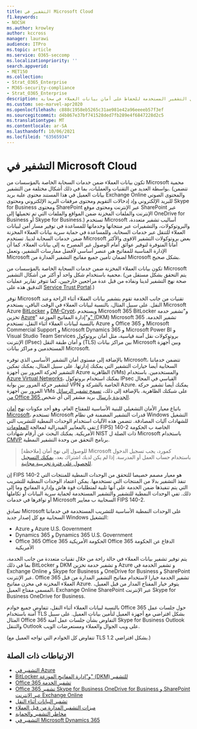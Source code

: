 ```yaml
---
title: التشفير في Microsoft Cloud
f1.keywords:
- NOCSH
ms.author: krowley
author: kccross
manager: laurawi
audience: ITPro
ms.topic: article
ms.service: O365-seccomp
ms.localizationpriority: ''
search.appverid:
- MET150
ms.collection:
- Strat_O365_Enterprise
- M365-security-compliance
- Strat_O365_Enterprise
description: في هذه المقالة، اقرأ نظرة عامة حول مختلف أشكال التشفير المستخدمة للحفاظ على أمان بيانات العملاء في سحابة Microsoft.
ms.custom: seo-marvel-apr2020
ms.openlocfilehash: c888c1958eb5265c31ae981e42a96eeeeb57f3ef
ms.sourcegitcommit: d4b867e37bf741528ded7fb289e4f6847228d2c5
ms.translationtype: MT
ms.contentlocale: ar-SA
ms.lasthandoff: 10/06/2021
ms.locfileid: "63565934"
---
```

# <a name="encryption-in-the-microsoft-cloud"></a>التشفير في Microsoft Cloud

تكون بيانات العملاء ضمن خدمات السحابة الخاصة بالمؤسسات من Microsoft محمية بواسطة العديد من التقنيات والعمليات، بما في ذلك أشكال مختلفة من التشفير. (تتضمن بيانات العميل في هذا المستند محتوى علبة بريد Exchange Online والمحتوى الصوتي للبريد الإلكتروني وإد إدخالات التقويم ومحتوى مرفقات البريد الإلكتروني ومحتوى Skype for Business ومحتوى SharePoint عبر الإنترنت ومحتوى موقع SharePoint عبر الإنترنت والملفات المخزنة ضمن المواقع والملفات التي تم تحميلها إلى OneDrive for Business  أو Skype for Business.) تستخدم Microsoft أساليب تشفير متعددة، والبروتوكولات، والتشفيرات عبر منتجاتها وخدماتها للمساعدة في توفير مسار آمن لبيانات العملاء للتنقل عبر خدمات السحابة، وللمساعدة في حماية سرية بيانات العملاء المخزنة ضمن خدمات السحابة لدينا. تستخدم Microsoft بعض بروتوكولات التشفير الاقوى والأكثر أمانا المتوفرة لتوفير عوائق أمام الوصول غير المصرح به إلى بيانات العملاء. كما أن الإدارة المناسبة للمفاتيح هي عنصر أساسي لأفضل ممارسات التشفير، وتعمل Microsoft لضمان تأمين جميع مفاتيح التشفير المدارة من Microsoft بشكل صحيح.

تكون بيانات العملاء المخزنة ضمن خدمات السحابة الخاصة بالمؤسسات من Microsoft محمية باستخدام شكل واحد أو أكثر من أشكال التشفير. (يتم التحقق بشكل مستقل من صحة نهج التشفير لدينا ونفاذه من قبل عدة مراجعين خارجيين، كما تتوفر تقارير عمليات التدقيق هذه على [Service Trust Portal](https://aka.ms/stp).)

توفر Microsoft تقنيات من جانب الخدمة تقوم بتشفير بيانات العملاء أثناء الراحة وعند النقل. على سبيل المثال، بالنسبة لبيانات العملاء في الوقت الباقي، يستخدم Microsoft Azure [BitLocker](/windows/device-security/bitlocker/bitlocker-overview) و [DM-Crypt](https://en.wikipedia.org/wiki/Dm-crypt)، ويستخدم Microsoft 365 BitLocker و"تشفير خدمة تخزين [Azure](/azure/)" و"إدارة المفاتيح الموزعة[" (](./exchange-online-secures-email-secrets.md)DKM) Microsoft 365 تشفير الخدمة. بالنسبة لبيانات العملاء أثناء النقل، تستخدم Azure و Office 365 و Microsoft Commercial Support و Microsoft Dynamics 365 و Microsoft Power BI و Visual Studio Team Services بروتوكولات نقل آمنة قياسية، مثل أمان بروتوكول الإنترنت (IPsec) و أمان طبقة النقل (TLS) بين مراكز بيانات Microsoft وبين أجهزة المستخدمين و مراكز بيانات Microsoft.

بالإضافة إلى مستوى أمان التشفير الأساسي الذي توفره Microsoft، تتضمن خدماتنا السحابية أيضا خيارات التشفير التي يمكنك إدارتها. على سبيل المثال، يمكنك تمكين التشفير لحركة المرور بين أجهزة Azure الظاهرية (VMs) والمستخدمين. باستخدام [Azure Virtual Networks](https://azure.microsoft.com/services/virtual-network/)، يمكنك استخدام بروتوكول IPsec القياسي في المجال لتشفير حركة المرور بين بوابة VPN الخاصة بالشركة و Azure. يمكنك أيضا تشفير حركة المرور بين أجهزة VMs على شبكتك الظاهرية. بالإضافة إلى ذلك، [تسمح تشفير الرسائل من Office 365 الجديدة بإرسال](set-up-new-message-encryption-capabilities.md) بريد مشفر إلى أي شخص.

باتباع معيار الأمان التشغيلي للبنية الأساسية للمفتاح العام، وهو أحد مكونات نهج [أمان Microsoft](https://servicetrust.microsoft.com/ViewPage/TrustDocuments?command=Download&downloadType=Document&downloadId=5868ecc8-50b7-4f91-b43f-640e2b99e86e&docTab=6d000410-c9e9-11e7-9a91-892aae8839ad_FAQ%20and%20White%20Papers)، تستخدم Microsoft قدرات التشفير المضمنة في نظام Windows التشغيل للشهادات آليات المصادقة. تتضمن هذه الآليات استخدام الوحدات النمطية للتشريب التي تفي بالمعايير الفيدرالية لمعالجة [المعلومات (](https://csrc.nist.gov/publications/PubsFIPS.html) FIPS) 140-2 الخاصة ب الحكومة الأمريكية. يمكنك البحث عن أرقام شهادات NIST ذات الصلة ل Microsoft باستخدام [CMVP](https://csrc.nist.gov/projects/cryptographic-module-validation-program/validated-modules/search) برنامج التحقق من وحدة التشفير النمطية.

> [ملاحظة] للوصول إلى نهج أمان Microsoft كمورد، يجب تسجيل الدخول باستخدام حساب العمل أو المدرسة. إذا لم يكن لديك اشتراك بعد، [يمكنك التسجيل للحصول على فترة تجريبية مجانية](https://servicetrust.microsoft.com/Home/TrialSubscriptions).

إن FIPS 140-2 هو معيار مصمم خصيصا للتحقق من الوحدات النمطية للمنتجات التي تنفذ التشفير بدلا من المنتجات التي تستخدمها. يمكن اعتماد الوحدات النمطية للتشريب التي يتم تنفيذها ضمن الخدمة على أنها تلبية لمتطلبات قوة هاش وإدارة المفاتيح وما إلى ذلك. تفي الوحدات النمطية للتشفير والتشفير المستخدمة لحماية سرية البيانات أو تكاملها أو توافرها في خدمات Microsoft السحابية ب معايير FIPS 140-2.

تصادق Microsoft على الوحدات النمطية الأساسية للتشريب المستخدمة في خدماتنا السحابية مع كل إصدار جديد Windows التشغيل:

- Azure و Azure U.S. Government
- Dynamics 365 و Dynamics 365 U.S. Government
- Office 365 Office 365 الحكومة الأمريكية Office 365 الدفاع عن الحكومة الأمريكية

يتم توفير تشفير بيانات العملاء في حالة راحة من خلال تقنيات متعددة من جانب الخدمة، بما في ذلك BitLocker و DKM و تشفير خدمة تخزين Azure و تشفير الخدمة في Exchange Online و Skype for Business و OneDrive for Business و SharePoint عبر الإنترنت. Office 365 تشفير الخدمة خيارا لاستخدام مفاتيح التشفير المدارة من قبل العملاء المخزنة في مخزن مفاتيح Azure. يتوفر خيار المفتاح المدار من قبل العميل، [](./customer-key-overview.md)المسمى مفتاح العميل، Exchange Online SharePoint عبر الإنترنت Skype for Business OneDrive for Business.

بالنسبة لبيانات العملاء أثناء النقل، تتفاوض جميع خوادم Office 365 حول جلسات عمل آمنة باستخدام TLS بشكل افتراضي مع أجهزة العميل لتأمين بيانات العميل. على سبيل المثال Office 365 التفاوض بشأن جلسات عمل آمنة Skype for Business Outlook والتنقل Outlook على ويب الجوال والعملاء ومستعرضات الويب.

(تتفاوض كل الخوادم التي تواجه العميل مع TLS 1.2 بشكل افتراضي.)

## <a name="related-links"></a>الارتباطات ذات الصلة

- [التشفير في Azure](office-365-azure-encryption.md)
- [BitLocker و"إدارة المفاتيح الموزعة" (DKM) للتشفير](office-365-bitlocker-and-distributed-key-manager-for-encryption.md)
- [Office 365 تشفير الخدمة](office-365-service-encryption.md)
- [Office 365 تشفير Skype for Business OneDrive for Business و SharePoint عبر الإنترنت Exchange Online](/compliance/assurance/assurance-encryption-for-microsoft-365-services) 
- [تشفير البيانات أثناء النقل](/compliance/assurance/assurance-encryption-in-transit)
- [ميزات التشفير المدارة من قبل العملاء](office-365-customer-managed-encryption-features.md)
- [مخاطر التشفير والحماية](office-365-encryption-risks-and-protections.md)
- [التشفير في Microsoft Dynamics 365](office-365-encryption-in-microsoft-dynamics-365.md)